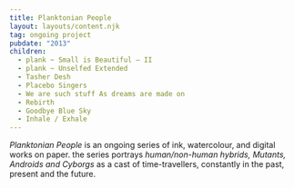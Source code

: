 ```yaml
---
title: Planktonian People
layout: layouts/content.njk
tag: ongoing project
pubdate: "2013"
children:
  - plank ~ Small is Beautiful – II
  - plank ~ Unselfed Extended
  - Tasher Desh
  - Placebo Singers
  - We are such stuff As dreams are made on
  - Rebirth
  - Goodbye Blue Sky
  - Inhale / Exhale
---
```

*Planktonian People* is an ongoing series of ink, watercolour, and digital works on paper. the series portrays _human/non-human hybrids, Mutants, Androids and Cyborgs_ as a cast of time-travellers, constantly in the past, present and the future.
